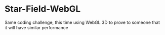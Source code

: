 # Star-Field-WebGL
Same coding challenge, this time using WebGL 3D to prove to someone that it will have similar performance
